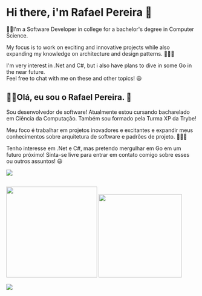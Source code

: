 # Hi there, i'm Rafael Pereira 👋

👨‍💻I'm a Software Developer in college for a bachelor's degree in Computer Science.<br>

My focus is to work on exciting and innovative projects while also expanding my knowledge on architecture and design patterns. 👷🏼‍♂️

I'm very interest in .Net and C#, but i also have plans to dive in some Go in the near future. <br>
Feel free to chat with me on these and other topics! :smiley:

## 👨‍💻Olá, eu sou o Rafael Pereira. 👋<br>

Sou desenvolvedor de software! Atualmente estou cursando bacharelado em Ciência da Computação.
Também sou formado pela Turma XP da Trybe!

Meu foco é trabalhar em projetos inovadores e excitantes e expandir meus conhecimentos sobre arquitetura de software e padrões de projeto. 👷🏼‍♂️

Tenho interesse em .Net e C#, mas pretendo mergulhar em Go em um futuro próximo!
Sinta-se livre para entrar em contato comigo sobre esses ou outros assuntos! :smiley:


<div>
<a href="https://www.linkedin.com/in/rafael-pereira-05304b223/" target="_blank">
<img src="https://img.shields.io/badge/LinkedIn-0077B5?style=for-the-badge&logo=linkedin&logoColor=white" target="_blank">
</a>
</div>


##
<div href="https://github.com/rafaratier">
<img height="240em" src="https://github-readme-stats.vercel.app/api/top-langs/?username=rafaratier&theme=dark"/>
<img height="220em" src="https://github-readme-stats.vercel.app/api?username=rafaratier&show_icons=true&theme=dark&include_all_commits=true&count_private=true"/>
</div>

![](https://hit.yhype.me/github/profile?user_id=84300977)
